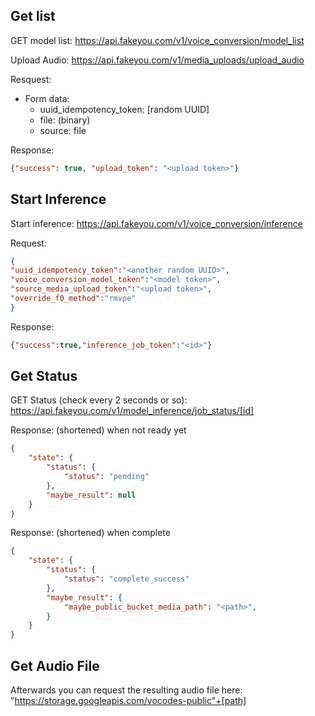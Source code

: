 ## Get list
GET model list: https://api.fakeyou.com/v1/voice_conversion/model_list

Upload Audio: https://api.fakeyou.com/v1/media_uploads/upload_audio

Resquest:
- Form data:
  - uuid_idempotency_token: [random UUID]
  - file: (binary)
  - source: file
  
Response:
```json
{"success": true, "upload_token": "<upload token>"}
```

## Start Inference
Start inference: https://api.fakeyou.com/v1/voice_conversion/inference

Request:
```json
{
"uuid_idempotency_token":"<another random UUID>",
"voice_conversion_model_token":"<model token>",
"source_media_upload_token":"<upload token>",
"override_f0_method":"rmvpe"
}
```
Response:
```json
{"success":true,"inference_job_token":"<id>"}
```

## Get Status
GET Status (check every 2 seconds or so): https://api.fakeyou.com/v1/model_inference/job_status/[id]

Response: (shortened) when not ready yet
```json
{
    "state": {
        "status": {
            "status": "pending"
        },
        "maybe_result": null
    }
}
```

Response: (shortened) when complete
```json
{
    "state": {
        "status": {
            "status": "complete_success"
        },
        "maybe_result": {
            "maybe_public_bucket_media_path": "<path>",
        }
    }
}
```

## Get Audio File
Afterwards you can request the resulting audio file here:
"https://storage.googleapis.com/vocodes-public"+[path]